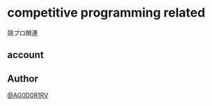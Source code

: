 # competitive programming related

競プロ関連

## account

<!-- write account -->

## Author

[@AG0D0R1RV](https://twitter.com/AG0D0R1RV)